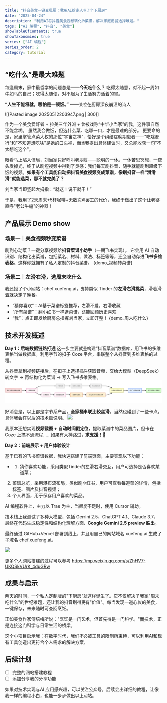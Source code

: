 ```yaml
---
title: "抖音美食一键变私厨：我用AI给家人写了个下厨房"
date: "2025-04-24"
description: "利用AI将抖音美食视频转化为菜谱，解决家庭用餐选择难题。"
tags: ["AI 编程", "抖音", "美食"]
showTableOfContents: true
showTaxonomies: true
series: ["AI 编程"]
series_order: 2
category: tutorial
---
```

## **“吃什么”是最大难题**

每逢周末，家中最哲学的问题总是——**今天吃什么？**
吃得太随意，对不起一周如牛如马的自己；吃得太随便，对不起为了生活努力活着的胃。

**“人生不能将就，哪怕是一顿饭。”**
——某位在厨房深夜崩溃的诗人

![[Pasted image 20250512203947.png | 300]]

作为一个美食爱好者 + 拉美三年外派 + 曾被戏称“中华小当家”的我，这件事自然不能含糊。
虽然我会做饭，但选什么菜、吃哪一口，才是最难的部分。
更要命的是，家里掌管点菜大权的那位"宇宙之神"，恰好是个纠结症晚期患者——"吃啥都行"和"不知道想吃啥"是她的口头禅，而当我提出具体建议时，又总能收获一句"不太想吃这个"。

眼看马上陷入僵局，刘当家只好呼叫老朋友——聪明的一休。一休苦思冥想，一夜头发掉光，终于从刷短视频中得到了灵感：我们每天刷抖音，随手就能刷到超级下饭的视频。**如果有个工具能自动把抖音美食视频变成菜谱，像刷抖音一样“滑滑滑”就能选菜，那不就完美了？**

刘当家当即竖起大拇指：“就这！说干就干！”

于是，我用了2天周末+5杯咖啡+无数次AI罢工的代价，我终于做出了这个让老婆直呼"老公牛逼"的神器！

## 产品展示 Demo show
### **场景一｜美食视频秒变菜谱**
刷到心动菜？一键分享视频给**抖音菜谱小助手**（一期飞书实现）。
它会用 AI 自动识别、结构化出菜谱，包括菜名、材料、做法、标签等等，还会自动存进**飞书多维表格**。这样你就拥有了私人定制的抖音菜谱。
{demo_视频转菜谱}

### **场景二｜左滑右滑，选周末吃什么**

我还搭了个小网站：chef.xuefeng.ai，支持类似 Tinder 的**左滑右滑挑菜**，滑着滑着就决定了晚餐。
- “猜你喜欢”：AI基于菜谱标签推荐，左滑不爱，右滑收藏
- “所有菜谱”：翻小红书一样逛菜谱，还能回顾历史喜欢
- “我”：点击即发给厨房总指挥刘当家，立即开整！
{demo_周末吃什么}


## 技术开发概述

**Day 1：后端数据链路打通**
这一步主要就是构建“抖音菜谱“数据库，用飞书的多维表格当做数据库。利用字节的扣子 Coze 平台，串联整个从抖音到多维表格的过程。

从抖音拿到视频链接后，在扣子上选择插件获取音频，交给大模型（DeepSeek）转文字 → 再结构化为菜谱 → 写入飞书多维表格。
![](Pasted%20image%2020250512224309.png)

好消息是，以上都是字节系产品，**全家桶串联比较丝滑**。当然也碰到了一些卡点，具体我会在以后的技术篇说明。
![](Pasted%20image%2020250512212555.png)

我原本还想实现**视频截图 + 自动时间戳定位**，提取菜谱中的菜品图片，但卡在 Coze 上搞不通流程……如果有大神路过，**求支援！🙏**


**Day 2：前端展示 + 用户体验设计**

基于已有的飞书菜谱数据，我快速搭建了前端页面，主要实现以下功能：
- 1. 猜你喜欢功能，采用类似Tinder的左滑右滑交互，用户可选择是否喜欢某道菜；
2. 菜谱总览，采用瀑布流布局，类似刷小红书，用户可查看每道菜的详情，包括标签、图片及抖音视频；
3. 个人界面，用于保存用户喜欢的菜品。

AI 编程软件上，主力以 Trae 为主，当额度不足时，使用 Cursor 辅助。

技术栈上我测试了多种大模型，包括 Gemini 2.5、ChatGPT 4.1、Claude 3.7，最终在代码生成稳定性和结构化理解方面，**Google Gemini 2.5 preview 胜出**。

最终通过 GitHub+Vercel 部署到线上，并且用自己的网站域名 xuefeng.ai 生成了子域名 chef.xuefeng.ai。

![](Pasted%20image%2020250512215508.png)

更多个人网站搭建的过程可以参考 https://mp.weixin.qq.com/s/ZhHV7-UKQSkVUrK_4duGRw 
## 成果与启示

两天的时间，一个私人定制版的"下厨房"就这样诞生了。它不仅解决了我家"周末吃什么"的世纪难题，还让我的抖音刷得更有"价值"。每当发现一道心仪的美食，一键保存，未来随时可查阅烹饪。

正如美食作家傅培梅所说："烹饪是一门艺术，但首先得是一门科学。"而技术，正是连接这门科学与日常生活的桥梁。

这个小项目启示我：在数字时代，我们不必被工具的限制所束缚，可以利用AI和现有工具创造出更符合个人需求的解决方案。
## 后续计划
- [ ] 完整的网站搭建教程
- [ ] 添加分享我的分享功能

如果对技术实现与AI 应用感兴趣，可以关注公众号，后续会出详细的教程，让像我一样的编程小白，也能一步步做出以上网站。
